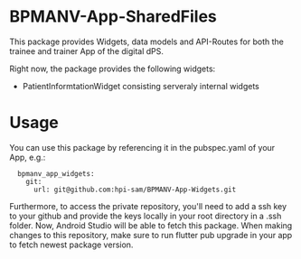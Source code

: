 # BPMANV-App-SharedFiles

This package provides Widgets, data models and API-Routes for both the trainee and trainer App of the digital dPS.

Right now, the package provides the following widgets:

- PatientInformtationWidget consisting serveraly internal widgets


# Usage

You can use this package by referencing it in the pubspec.yaml of your App, e.g.:
```
  bpmanv_app_widgets: 
    git:  
      url: git@github.com:hpi-sam/BPMANV-App-Widgets.git
```

Furthermore, to access the private repository, you'll need to add a ssh key to your github and provide the keys locally in your root directory in a .ssh folder. Now, Android Studio will be able to fetch this package. When making changes to this repository, make sure to run flutter pub upgrade in your app to fetch newest package version.

